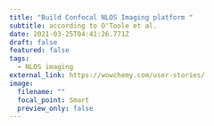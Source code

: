 ```yaml
---
title: "Build Confocal NLOS Imaging platform "
subtitle: according to O'Toole et al.
date: 2021-03-25T04:41:26.771Z
draft: false
featured: false
tags:
  - NLOS imaging
external_link: https://wowchemy.com/user-stories/
image:
  filename: ""
  focal_point: Smart
  preview_only: false
---
```

